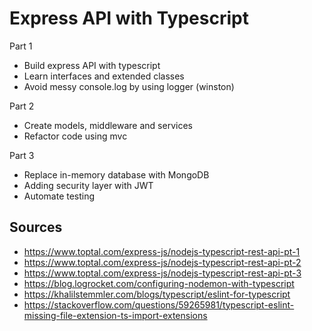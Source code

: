 # Express API with Typescript

Part 1

- Build express API with typescript
- Learn interfaces and extended classes
- Avoid messy console.log by using logger (winston)

Part 2

- Create models, middleware and services
- Refactor code using mvc

Part 3

- Replace in-memory database with MongoDB
- Adding security layer with JWT
- Automate testing

## Sources

- https://www.toptal.com/express-js/nodejs-typescript-rest-api-pt-1
- https://www.toptal.com/express-js/nodejs-typescript-rest-api-pt-2
- https://www.toptal.com/express-js/nodejs-typescript-rest-api-pt-3
- https://blog.logrocket.com/configuring-nodemon-with-typescript
- https://khalilstemmler.com/blogs/typescript/eslint-for-typescript
- https://stackoverflow.com/questions/59265981/typescript-eslint-missing-file-extension-ts-import-extensions
